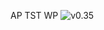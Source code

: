 AP TST WP
![v0.35](https://github.com/user-attachments/assets/5da2f1e2-5589-4190-b441-8b02412d96c6)
